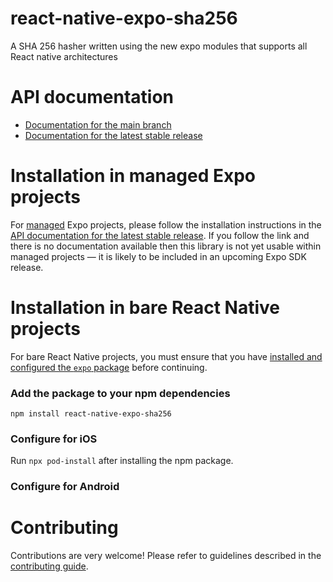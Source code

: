 # react-native-expo-sha256

A SHA 256 hasher written using the new expo modules that supports all React native architectures

# API documentation

- [Documentation for the main branch](https://github.com/expo/expo/blob/main/docs/pages/versions/unversioned/sdk/react-native-sha256.md)
- [Documentation for the latest stable release](https://docs.expo.dev/versions/latest/sdk/react-native-sha256/)

# Installation in managed Expo projects

For [managed](https://docs.expo.dev/versions/latest/introduction/managed-vs-bare/) Expo projects, please follow the installation instructions in the [API documentation for the latest stable release](#api-documentation). If you follow the link and there is no documentation available then this library is not yet usable within managed projects &mdash; it is likely to be included in an upcoming Expo SDK release.

# Installation in bare React Native projects

For bare React Native projects, you must ensure that you have [installed and configured the `expo` package](https://docs.expo.dev/bare/installing-expo-modules/) before continuing.

### Add the package to your npm dependencies

```
npm install react-native-expo-sha256
```

### Configure for iOS

Run `npx pod-install` after installing the npm package.


### Configure for Android



# Contributing

Contributions are very welcome! Please refer to guidelines described in the [contributing guide]( https://github.com/expo/expo#contributing).

